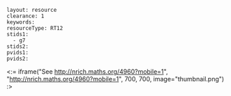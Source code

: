 ````
layout: resource
clearance: 1
keywords:
resourceType: RT12
stids1: 
  - g7
stids2:
pvids1:
pvids2:

````

<:= iframe("See http://nrich.maths.org/4960?mobile=1", "http://nrich.maths.org/4960?mobile=1", 700, 700, image="thumbnail.png") :>

